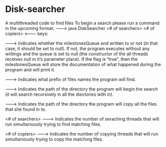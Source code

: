 # Disk-searcher
A multithreaded code to find files
To begin a search please run a command in the upcoming format:
---> java DiskSearcher <boolean of milestoneQueueFlag> <file-prefix> <root directory> <destination directory><# of searchers> <# of copiers> <---
keys:
                                                                                                                                                 
  <boolean of milestoneQueueFlag> ---> Indicates whether the milestonesQueue and written to or not (in that case, it should be set to null). 
  If not, the  program executes without any writings and the queue is set to null (the constructor of the all threads receives null in 
  it’s parameter place).
  If the flag is “true”, then the milestonesQueue will store the documentation of what happened during the program and will print it.

  <file-prefix> ---> Indicates what prefix of files names the program will find.
  
  <root directory> ---> Indicates the path of the directory the program will begin the search (it will search recursively in all the diectories with in).
 
  <destination directory> ---> Indicates the path of the directory the program will copy all the files that she found in to.
  
  <# of searchers> ---> Indicates the number of seraching threads that will run simultaniously trying to find matching files.

  <# of copiers> ---> Indicates the number of copying threads that will run simultaniously trying to copy the matching files.
